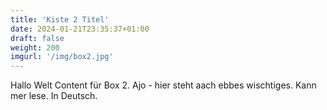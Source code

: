 ```yaml
---
title: 'Kiste 2 Titel'
date: 2024-01-21T23:35:37+01:00
draft: false
weight: 200
imgurl: '/img/box2.jpg'
---
```


Hallo Welt Content für Box 2. Ajo - hier steht aach ebbes wischtiges. Kann mer lese. In Deutsch.
